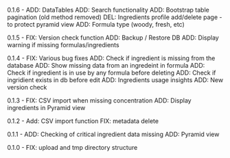 0.1.6 - ADD: DataTables
		ADD: Search functionality
		ADD: Bootstrap table pagination (old method removed)
		DEL: Ingredients profile add/delete page - to protect pyramid view
		ADD: Formula type (woody, fresh, etc)

0.1.5 - FIX: Version check function
		ADD: Backup / Restore DB
		ADD: Display warning if missing formulas/ingredients
		
0.1.4 - FIX: Various bug fixes
		ADD: Check if ingredient is missing from the database
		ADD: Show missing data from an ingredeint in formula
		ADD: Check if ingredient is in use by any formula before deleting
		ADD: Check if ingridient exists in db before edit
		ADD: Ingredients usage insights
		ADD: New version check

0.1.3 - FIX: CSV import when missing concentration
		ADD: Display ingredients in Pyramid view

0.1.2 - Add: CSV import function
		FIX: metadata delete

0.1.1 - ADD: Checking of critical ingredient data missing
		ADD: Pyramid view

0.1.0 - FIX: upload and tmp directory structure

